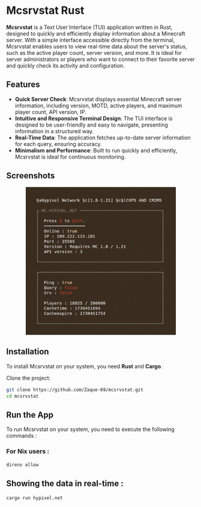 # Mcsrvstat Rust

**Mcsrvstat** is a Text User Interface (TUI) application written in Rust, designed to quickly and efficiently display information about a Minecraft server. With a simple interface accessible directly from the terminal, Mcsrvstat enables users to view real-time data about the server's status, such as the active player count, server version, and more. It is ideal for server administrators or players who want to connect to their favorite server and quickly check its activity and configuration.

## Features

- **Quick Server Check**: Mcsrvstat displays essential Minecraft server information, including version, MOTD, active players, and maximum player count, API version, IP.
- **Intuitive and Responsive Terminal Design**: The TUI interface is designed to be user-friendly and easy to navigate, presenting information in a structured way.
- **Real-Time Data**: The application fetches up-to-date server information for each query, ensuring accuracy.
- **Minimalism and Performance**: Built to run quickly and efficiently, Mcsrvstat is ideal for continuous monitoring.

## Screenshots

<p align = "center">
  <img width="400" alt="webui" src="https://github.com/Zaque-69/mcsrvstat/blob/main/assets/tui.png">
</p>


## Installation

To install Mcsrvstat on your system, you need **Rust** and **Cargo**.

Clone the project:

```sh
git clone https://github.com/Zaque-69/mcsrvstat.git
cd mcsrvstat
```

## Run the App

To run Mcsrvstat on your system, you need to execute the following commands : 

### For Nix users : 
```sh
direnv allow
```

## Showing the data in real-time :
 
```sh
cargo run hypixel.net
```
